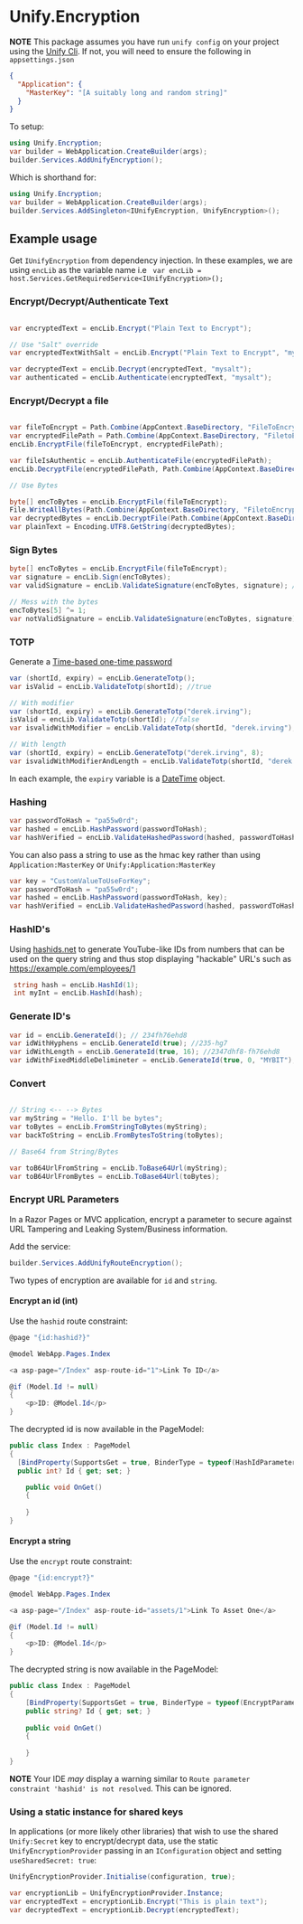 # Unify.Encryption

**NOTE** This package assumes you have run `unify config` on your project using the [Unify Cli](../../DotNetTools/Unify.Cli). If not, you will need to ensure the following in `appsettings.json`

```json
{
  "Application": {
    "MasterKey": "[A suitably long and random string]"
  }
}
```
To setup:

```c#
using Unify.Encryption;
var builder = WebApplication.CreateBuilder(args);
builder.Services.AddUnifyEncryption();
```

Which is shorthand for:

```c#
using Unify.Encryption;
var builder = WebApplication.CreateBuilder(args);
builder.Services.AddSingleton<IUnifyEncryption, UnifyEncryption>();
```

## Example usage

Get `IUnifyEncryption` from dependency injection. In these examples, we are using `encLib` as the variable name i.e ` var encLib = host.Services.GetRequiredService<IUnifyEncryption>();`

### Encrypt/Decrypt/Authenticate Text

```csharp

var encryptedText = encLib.Encrypt("Plain Text to Encrypt");

// Use "Salt" override
var encryptedTextWithSalt = encLib.Encrypt("Plain Text to Encrypt", "mysalt");

var decryptedText = encLib.Decrypt(encryptedText, "mysalt");
var authenticated = encLib.Authenticate(encryptedText, "mysalt");
```

### Encrypt/Decrypt a file

```csharp

var fileToEncrypt = Path.Combine(AppContext.BaseDirectory, "FileToEncrypt.txt");
var encryptedFilePath = Path.Combine(AppContext.BaseDirectory, "FiletoEncrypt.enc");
encLib.EncryptFile(fileToEncrypt, encryptedFilePath);

var fileIsAuthentic = encLib.AuthenticateFile(encryptedFilePath);
encLib.DecryptFile(encryptedFilePath, Path.Combine(AppContext.BaseDirectory, "FileToEncrypt-Decrypted.txt"));

// Use Bytes

byte[] encToBytes = encLib.EncryptFile(fileToEncrypt);
File.WriteAllBytes(Path.Combine(AppContext.BaseDirectory, "FiletoEncryptFromBytes.enc"), encToBytes);
var decryptedBytes = encLib.DecryptFile(Path.Combine(AppContext.BaseDirectory, "FiletoEncryptFromBytes.enc"));
var plainText = Encoding.UTF8.GetString(decryptedBytes);

```


### Sign Bytes

```csharp
byte[] encToBytes = encLib.EncryptFile(fileToEncrypt);
var signature = encLib.Sign(encToBytes);
var validSignature = encLib.ValidateSignature(encToBytes, signature); //true

// Mess with the bytes
encToBytes[5] ^= 1;
var notValidSignature = encLib.ValidateSignature(encToBytes, signature); //false
```

### TOTP

Generate a [Time-based one-time password](https://en.wikipedia.org/wiki/Time-based_one-time_password)

```csharp
var (shortId, expiry) = encLib.GenerateTotp();
var isValid = encLib.ValidateTotp(shortId); //true

// With modifier
var (shortId, expiry) = encLib.GenerateTotp("derek.irving");
isValid = encLib.ValidateTotp(shortId); //false
var isvalidWithModifier = encLib.ValidateTotp(shortId, "derek.irving"); //true

// With length
var (shortId, expiry) = encLib.GenerateTotp("derek.irving", 8);
var isvalidWithModifierAndLength = encLib.ValidateTotp(shortId, "derek.irving", 8); //true
```
In each example, the `expiry` variable is a [DateTime](https://learn.microsoft.com/en-us/dotnet/api/system.datetime) object.

### Hashing

```csharp
var passwordToHash = "pa55w0rd";
var hashed = encLib.HashPassword(passwordToHash);
var hashVerified = encLib.ValidateHashedPassword(hashed, passwordToHash);
```

You can also pass a string to use as the hmac key rather than using `Application:MasterKey` or `Unify:Application:MasterKey`

```csharp
var key = "CustomValueToUseForKey";
var passwordToHash = "pa55w0rd";
var hashed = encLib.HashPassword(passwordToHash, key);
var hashVerified = encLib.ValidateHashedPassword(hashed, passwordToHash, key);
```

### HashID's

Using [hashids.net](https://github.com/ullmark/hashids.net) to generate YouTube-like IDs from numbers that can be used on the query string and thus stop displaying "hackable" URL's such as https://example.com/employees/1

```csharp
 string hash = encLib.HashId(1);
 int myInt = encLib.HashId(hash);
```

### Generate ID's

```csharp
var id = encLib.GenerateId(); // 234fh76ehd8
var idWithHyphens = encLib.GenerateId(true); //235-hg7
var idWithLength = encLib.GenerateId(true, 16); //2347dhf8-fh76ehd8
var idWithFixedMiddleDelimineter = encLib.GenerateId(true, 0, "MYBIT"); // 2Rt5n6K3-MYBIT-nvxvUp
```

### Convert

```csharp

// String <-- --> Bytes
var myString = "Hello. I'll be bytes";
var toBytes = encLib.FromStringToBytes(myString);
var backToString = encLib.FromBytesToString(toBytes);

// Base64 from String/Bytes

var toB64UrlFromString = encLib.ToBase64Url(myString);
var toB64UrlFromBytes = encLib.ToBase64Url(toBytes);
```

### Encrypt URL Parameters

In a Razor Pages or MVC application, encrypt a parameter to secure against URL Tampering and Leaking System/Business information.

Add the service:

```c#
builder.Services.AddUnifyRouteEncryption();
```

Two types of encryption are available for `id` and `string`.

#### Encrypt an id (int)

Use the `hashid` route constraint:

```c#
@page "{id:hashid?}"

@model WebApp.Pages.Index

<a asp-page="/Index" asp-route-id="1">Link To ID</a>

@if (Model.Id != null)
{
    <p>ID: @Model.Id</p>
}
```

The decrypted id is now available in the PageModel:

```c#
public class Index : PageModel
{
  [BindProperty(SupportsGet = true, BinderType = typeof(HashIdParameter))]
  public int? Id { get; set; }

    public void OnGet()
    {
        
    }
}
```

#### Encrypt a string

Use the `encrypt` route constraint:

```c#
@page "{id:encrypt?}"

@model WebApp.Pages.Index

<a asp-page="/Index" asp-route-id="assets/1">Link To Asset One</a>

@if (Model.Id != null)
{
    <p>ID: @Model.Id</p>
}
```

The decrypted string is now available in the PageModel:

```c#
public class Index : PageModel
{
    [BindProperty(SupportsGet = true, BinderType = typeof(EncryptParameter))]
    public string? Id { get; set; }
    
    public void OnGet()
    {
        
    }
}
```

**NOTE** Your IDE *may* display a warning similar to `Route parameter constraint 'hashid' is not resolved`. This can be ignored.

### Using a static instance for shared keys

In applications (or more likely other libraries) that wish to use the shared `Unify:Secret` key to encrypt/decrypt data, use the static `UnifyEncryptionProvider` passing in an `IConfiguration` object and setting `useSharedSecret: true`: 

```csharp
UnifyEncryptionProvider.Initialise(configuration, true);

var encryptionLib = UnifyEncryptionProvider.Instance;
var encryptedText = encryptionLib.Encrypt("This is plain text");
var decryptedText = encryptionLib.Decrypt(encryptedText);
```